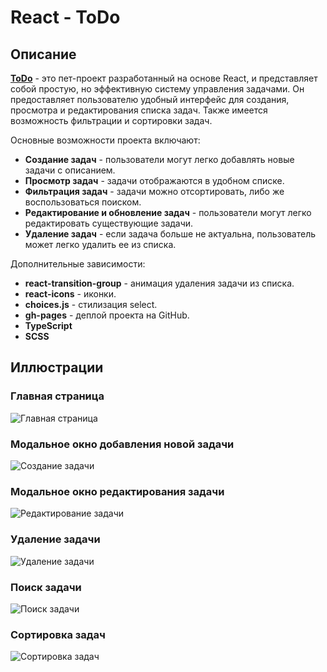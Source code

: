 # React - ToDo

## Описание

[**ToDo**](https://vlaek.github.io/ToDo-React/) - это пет-проект разработанный на основе React, и представляет собой простую, но эффективную систему управления задачами. Он предоставляет пользователю удобный интерфейс для создания, просмотра и редактирования списка задач. Также имеется возможность фильтрации и сортировки задач.

Основные возможности проекта включают:

* **Создание задач** - пользователи могут легко добавлять новые задачи с описанием.
* **Просмотр задач** - задачи отображаются в удобном списке.
* **Фильтрация задач** - задачи можно отсортировать, либо же воспользоваться поиском.
* **Редактирование и обновление задач** - пользователи могут легко редактировать существующие задачи.
* **Удаление задач** - если задача больше не актуальна, пользователь может легко удалить ее из списка.

Дополнительные зависимости:
* **react-transition-group** - анимация удаления задачи из списка.
* **react-icons** - иконки.
* **choices.js** - стилизация select.
* **gh-pages** - деплой проекта на GitHub.
* **TypeScript**
* **SCSS**

## Иллюстрации
### Главная страница
![Главная страница](https://i.imgur.com/ikk0AHa.gif "Главная страница")
### Модальное окно добавления новой задачи
![Создание задачи](https://i.imgur.com/fMjgHoD.gif "Создание задачи")
### Модальное окно редактирования задачи
![Редактирование задачи](https://i.imgur.com/eGZ6ojm.gif "Редактирование задачи")
### Удаление задачи
![Удаление задачи](https://i.imgur.com/WYT5Ez7.gif "Удаление задачи")
### Поиск задачи
![Поиск задачи](https://i.imgur.com/AnWOzTz.gif "Поиск задачи")
### Сортировка задач
![Сортировка задач](https://i.imgur.com/N1P3Ayx.gif "Сортировка задач")
